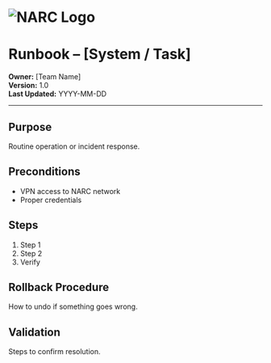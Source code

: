 # ![NARC Logo](../images/narc-logo.svg)
# Runbook – [System / Task]

**Owner:** [Team Name]  
**Version:** 1.0  
**Last Updated:** YYYY-MM-DD  

---

## Purpose
Routine operation or incident response.

## Preconditions
- VPN access to NARC network
- Proper credentials

## Steps
1. Step 1
2. Step 2
3. Verify

## Rollback Procedure
How to undo if something goes wrong.

## Validation
Steps to confirm resolution.